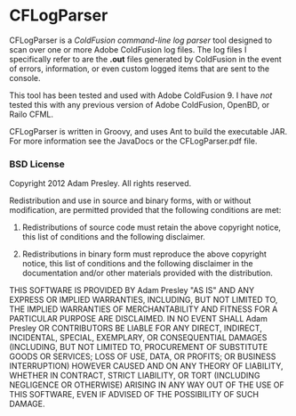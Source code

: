 CFLogParser
===========

CFLogParser is a *ColdFusion command-line log parser* tool designed to scan over one or more
Adobe ColdFusion log files. The log files I specifically refer to are the **.out** files
generated by ColdFusion in the event of errors, information, or even custom logged items
that are sent to the console.

This tool has been tested and used with Adobe ColdFusion 9. I have *not* tested this
with any previous version of Adobe ColdFusion, OpenBD, or Railo CFML.

CFLogParser is written in Groovy, and uses Ant to build the executable JAR. 
For more information see the JavaDocs or the CFLogParser.pdf file.


### BSD License
Copyright 2012 Adam Presley. All rights reserved.

Redistribution and use in source and binary forms, with or without
modification, are permitted provided that the following conditions are met:

1. Redistributions of source code must retain the above copyright notice, this
   list of conditions and the following disclaimer.

2. Redistributions in binary form must reproduce the above copyright notice,
   this list of conditions and the following disclaimer in the documentation
   and/or other materials provided with the distribution.

THIS SOFTWARE IS PROVIDED BY Adam Presley "AS IS" AND ANY EXPRESS OR IMPLIED
WARRANTIES, INCLUDING, BUT NOT LIMITED TO, THE IMPLIED WARRANTIES OF
MERCHANTABILITY AND FITNESS FOR A PARTICULAR PURPOSE ARE DISCLAIMED. IN NO
EVENT SHALL Adam Presley OR CONTRIBUTORS BE LIABLE FOR ANY DIRECT, INDIRECT,
INCIDENTAL, SPECIAL, EXEMPLARY, OR CONSEQUENTIAL DAMAGES (INCLUDING, BUT NOT
LIMITED TO, PROCUREMENT OF SUBSTITUTE GOODS OR SERVICES; LOSS OF USE, DATA, OR
PROFITS; OR BUSINESS INTERRUPTION) HOWEVER CAUSED AND ON ANY THEORY OF
LIABILITY, WHETHER IN CONTRACT, STRICT LIABILITY, OR TORT (INCLUDING NEGLIGENCE
OR OTHERWISE) ARISING IN ANY WAY OUT OF THE USE OF THIS SOFTWARE, EVEN IF
ADVISED OF THE POSSIBILITY OF SUCH DAMAGE.